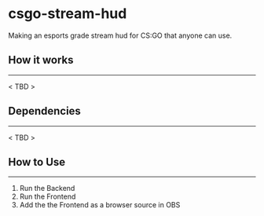 # csgo-stream-hud
Making an esports grade stream hud for CS:GO that anyone can use.

## How it works
---
< TBD >

## Dependencies
---
< TBD >

## How to Use
---
1. Run the Backend
2. Run the Frontend
3. Add the the Frontend as a browser source in OBS

